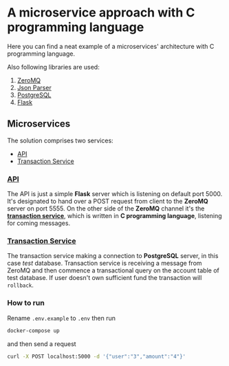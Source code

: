 # A microservice approach with C programming language

Here you can find a neat example of a microservices' architecture with C programming language.

Also following libraries are used:

1. [ZeroMQ](https://zeromq.org/)
2. [Json Parser](https://github.com/json-parser/json-parser)
3. [PostgreSQL](https://www.postgresql.org/)
4. [Flask](https://flask.palletsprojects.com/en/2.1.x/)


## Microservices

The solution comprises two services:

* [API](api)
* [Transaction Service](transaction_service)

### [**API** ](api) 

The API is just a simple **Flask** server which is listening on default port 5000. It's designated to
hand over a POST request from client to the **ZeroMQ** server on port 5555. On the other side of the **ZeroMQ** channel
it's the [**transaction service**](transaction_service), which is written in **C programming language**, listening 
for coming messages. 

### [Transaction Service](transaction_service)
The transaction service making a connection to **PostgreSQL** server, in this case _test_ database. Transaction service
is receiving a message from ZeroMQ and then commence a transactional query on the account table of test database. 
If user doesn't own sufficient fund the transaction will `rollback`.

### How to run

Rename `.env.example` to `.env` then run 

```bash
docker-compose up
```
and then send a request

```bash
curl -X POST localhost:5000 -d '{"user":"3","amount":"4"}'
```